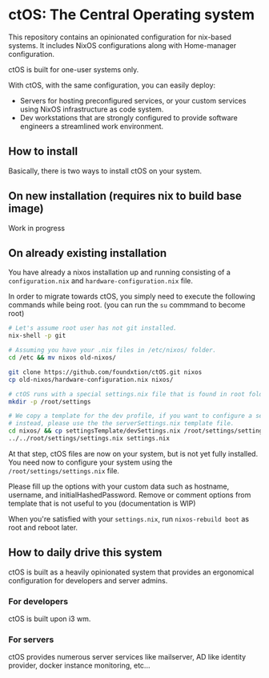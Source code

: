 # ctOS: The Central Operating system

This repository contains an opinionated configuration for nix-based systems.
It includes NixOS configurations along with Home-manager configuration.

ctOS is built for one-user systems only.

With ctOS, with the same configuration, you can easily deploy:
- Servers for hosting preconfigured services, or your custom services using
  NixOS infrastructure as code system.
- Dev workstations that are strongly configured to provide software engineers a
  streamlined work environment.

## How to install

Basically, there is two ways to install ctOS on your system.

## On new installation (requires nix to build base image) 

Work in progress

## On already existing installation

You have already a nixos installation up and running consisting of a
`configuration.nix` and `hardware-configuration.nix` file.

In order to migrate towards ctOS, you simply need to execute the following
commands while being root. (you can run the `su` commmand to become root)

```sh
# Let's assume root user has not git installed.
nix-shell -p git

# Assuming you have your .nix files in /etc/nixos/ folder.
cd /etc && mv nixos old-nixos/

git clone https://github.com/foundxtion/ctOS.git nixos
cp old-nixos/hardware-configuration.nix nixos/

# ctOS runs with a special settings.nix file that is found in root folder. 
mkdir -p /root/settings

# We copy a template for the dev profile, if you want to configure a server
# instead, please use the the serverSettings.nix template file.
cd nixos/ && cp settingsTemplate/devSettings.nix /root/settings/settings.nix && ln -s
../../root/settings/settings.nix settings.nix
```
At that step, ctOS files are now on your system, but is not yet fully installed.
You need now to configure your system using the `/root/settings/settings.nix`
file.

Please fill up the options with your custom data such as hostname, username, and
initialHashedPassword.
Remove or comment options from template that is not useful to you (documentation
is WIP)

When you're satisfied with your `settings.nix`, run `nixos-rebuild boot` as root
and reboot later.

## How to daily drive this system

ctOS is built as a heavily opinionated system that provides an ergonomical
configuration for developers and server admins.

### For developers

ctOS is built upon i3 wm.

### For servers

ctOS provides numerous server services like mailserver, AD like identity
provider, docker instance monitoring, etc...
